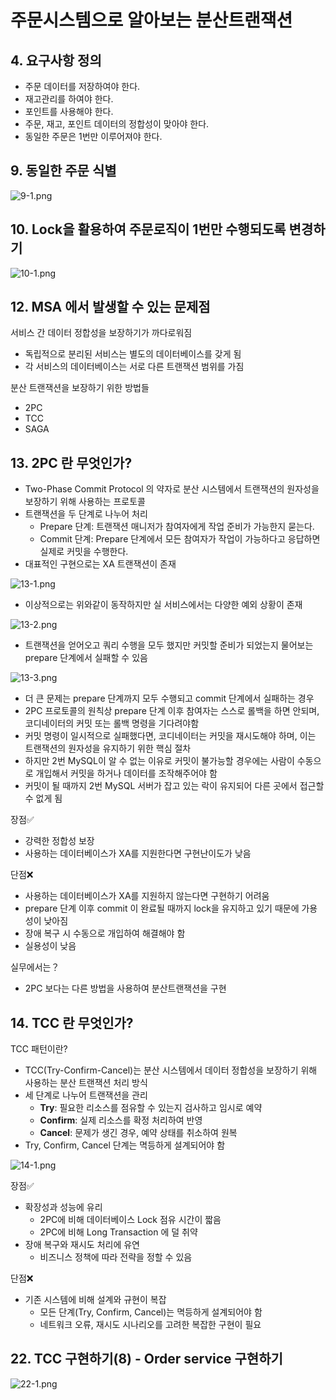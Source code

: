 # 주문시스템으로 알아보는 분산트랜잭션

## 4. 요구사항 정의

- 주문 데이터를 저장하여야 한다.
- 재고관리를 하여야 한다.
- 포인트를 사용해야 한다.
- 주문, 재고, 포인트 데이터의 정합성이 맞아야 한다.
- 동일한 주문은 1번만 이루어져야 한다.

## 9. 동일한 주문 식별

![9-1.png](images/9-1.png)

## 10. Lock을 활용하여 주문로직이 1번만 수행되도록 변경하기

![10-1.png](images/10-1.png)

## 12. MSA 에서 발생할 수 있는 문제점

서비스 간 데이터 정합성을 보장하기가 까다로워짐

- 독립적으로 분리된 서비스는 별도의 데이터베이스를 갖게 됨
- 각 서비스의 데이터베이스는 서로 다른 트랜잭션 범위를 가짐

분산 트랜잭션을 보장하기 위한 방법들

- 2PC
- TCC
- SAGA

## 13. 2PC 란 무엇인가?

- Two-Phase Commit Protocol 의 약자로 분산 시스템에서 트랜잭션의 원자성을 보장하기 위해 사용하는 프로토콜
- 트랜잭션을 두 단계로 나누어 처리
  - Prepare 단계: 트랜잭션 매니저가 참여자에게 작업 준비가 가능한지 묻는다.
  - Commit 단계: Prepare 단계에서 모든 참여자가 작업이 가능하다고 응답하면 실제로 커밋을 수행한다.
- 대표적인 구현으로는 XA 트랜잭션이 존재

![13-1.png](images/13-1.png)

- 이상적으로는 위와같이 동작하지만 실 서비스에서는 다양한 예외 상황이 존재

![13-2.png](images/13-2.png)

- 트랜잭션을 얻어오고 쿼리 수행을 모두 했지만 커밋할 준비가 되었는지 물어보는 prepare 단계에서 실패할 수 있음

![13-3.png](images/13-3.png)

- 더 큰 문제는 prepare 단계까지 모두 수행되고 commit 단계에서 실패하는 경우
- 2PC 프로토콜의 원칙상 prepare 단계 이후 참여자는 스스로 롤백을 하면 안되며, 코디네이터의 커밋 또는 롤백 명령을 기다려야함
- 커밋 명령이 일시적으로 실패했다면, 코디네이터는 커밋을 재시도해야 하며, 이는 트랜잭션의 원자성을 유지하기 위한 핵심 절차
- 하지만 2번 MySQL이 알 수 없는 이유로 커밋이 불가능할 경우에는 사람이 수동으로 개입해서 커밋을 하거나 데이터를 조작해주어야 함
- 커밋이 될 때까지 2번 MySQL 서버가 잡고 있는 락이 유지되어 다른 곳에서 접근할 수 없게 됨

장점✅

- 강력한 정합성 보장
- 사용하는 데이터베이스가 XA를 지원한다면 구현난이도가 낮음

단점❌

- 사용하는 데이터베이스가 XA를 지원하지 않는다면 구현하기 어려움
- prepare 단계 이후 commit 이 완료될 때까지 lock을 유지하고 있기 때문에 가용성이 낮아짐
- 장애 복구 시 수동으로 개입하여 해결해야 함
- 실용성이 낮음

실무에서는？

- 2PC 보다는 다른 방법을 사용하여 분산트랜잭션을 구현

## 14. TCC 란 무엇인가?

TCC 패턴이란?

- TCC(Try-Confirm-Cancel)는 분산 시스템에서 데이터 정합성을 보장하기 위해 사용하는 분산 트랜잭션 처리 방식
- 세 단계로 나누어 트랜잭션을 관리
  - **Try**: 필요한 리소스를 점유할 수 있는지 검사하고 임시로 예약
  - **Confirm**: 실제 리소스를 확정 처리하여 반영
  - **Cancel**: 문제가 생긴 경우, 예약 상태를 취소하여 원복
- Try, Confirm, Cancel 단계는 멱등하게 설계되어야 함

![14-1.png](images/14-1.png)

장점✅

- 확장성과 성능에 유리
  - 2PC에 비해 데이터베이스 Lock 점유 시간이 짧음
  - 2PC에 비해 Long Transaction 에 덜 취약
- 장애 복구와 재시도 처리에 유연
  - 비즈니스 정책에 따라 전략을 정할 수 있음

단점❌

- 기존 시스템에 비해 설계와 규현이 복잡
  - 모든 단계(Try, Confirm, Cancel)는 멱등하게 설계되어야 함
  - 네트워크 오류, 재시도 시나리오를 고려한 복잡한 구현이 필요

## 22. TCC 구현하기(8) - Order service 구현하기

![22-1.png](images/22-1.png)
